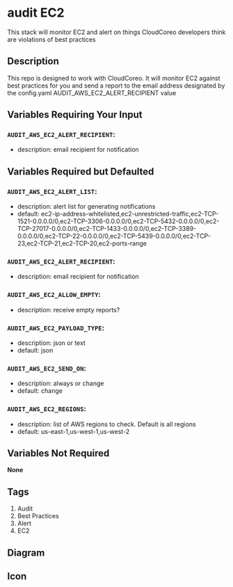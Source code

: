 audit EC2
============================
This stack will monitor EC2 and alert on things CloudCoreo developers think are violations of best practices


## Description

This repo is designed to work with CloudCoreo. It will monitor EC2 against best practices for you and send a report to the email address designated by the config.yaml AUDIT_AWS_EC2_ALERT_RECIPIENT value

## Variables Requiring Your Input

### `AUDIT_AWS_EC2_ALERT_RECIPIENT`:
  * description: email recipient for notification

## Variables Required but Defaulted

### `AUDIT_AWS_EC2_ALERT_LIST`:
  * description: alert list for generating notifications
  * default: ec2-ip-address-whitelisted,ec2-unrestricted-traffic,ec2-TCP-1521-0.0.0.0/0,ec2-TCP-3306-0.0.0.0/0,ec2-TCP-5432-0.0.0.0/0,ec2-TCP-27017-0.0.0.0/0,ec2-TCP-1433-0.0.0.0/0,ec2-TCP-3389-0.0.0.0/0,ec2-TCP-22-0.0.0.0/0,ec2-TCP-5439-0.0.0.0/0,ec2-TCP-23,ec2-TCP-21,ec2-TCP-20,ec2-ports-range

### `AUDIT_AWS_EC2_ALERT_RECIPIENT`:
  * description: email recipient for notification

### `AUDIT_AWS_EC2_ALLOW_EMPTY`:
  * description: receive empty reports?

### `AUDIT_AWS_EC2_PAYLOAD_TYPE`:
  * description: json or text
  * default: json

### `AUDIT_AWS_EC2_SEND_ON`:
  * description: always or change
  * default: change

### `AUDIT_AWS_EC2_REGIONS`:
  * description: list of AWS regions to check. Default is all regions
  * default: us-east-1,us-west-1,us-west-2

## Variables Not Required

**None**

## Tags

1. Audit
1. Best Practices
1. Alert
1. EC2

## Diagram



## Icon



